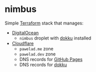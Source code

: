 # nimbus
Simple [Terraform] stack that manages:
- [DigitalOcean]
  - `nimbus` droplet with [dokku] installed
- [Cloudflare]
  - `pawelad.me` zone
  - `pawelad.dev` zone
  - DNS records for [GitHub Pages]
  - DNS records for [dokku]


[cloudflare]: https://www.cloudflare.com/
[digitalocean]: https://www.digitalocean.com/
[dokku]: https://dokku.com/
[github pages]: https://docs.github.com/en/pages/configuring-a-custom-domain-for-your-github-pages-site/managing-a-custom-domain-for-your-github-pages-site
[terraform]: https://www.terraform.io/
